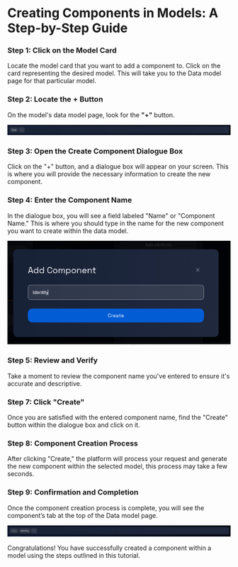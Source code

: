 # Creating Components in Models: A Step-by-Step Guide

### **Step 1: Click on the Model Card**

Locate the model card that you want to add a component to. Click on the card representing the desired model. This will take you to the Data model page for that particular model.

### **Step 2: Locate the + Button**

On the model's data model page, look for the **"+"** button.

![](img/create-component-1.png)

### **Step 3: Open the Create Component Dialogue Box**

Click on the "+" button, and a dialogue box will appear on your screen. This is where you will provide the necessary information to create the new component.

### **Step 4: Enter the Component Name**

In the dialogue box, you will see a field labeled "Name" or "Component Name." This is where you should type in the name for the new component you want to create within the data model.

![](img/create-component-2.png)

### **Step 5: Review and Verify**

Take a moment to review the component name you've entered to ensure it's accurate and descriptive.

### **Step 7: Click "Create"**

Once you are satisfied with the entered component name, find the "Create" button within the dialogue box and click on it.

### **Step 8: Component Creation Process**

After clicking "Create," the platform will process your request and generate the new component within the selected model, this process may take a few seconds.

### **Step 9: Confirmation and Completion**

Once the component creation process is complete, you will see the component’s tab at the top of the Data model page.

![](img/create-component-3.png)

Congratulations! You have successfully created a component within a model using the steps outlined in this tutorial.